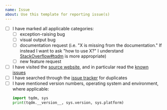 ```yaml
---
name: Issue
about: Use this template for reporting issue(s)
---
```


- [ ] I have marked all applicable categories:
    + [ ] exception-raising bug
    + [ ] visual output bug
    + [ ] documentation request (i.e. "X is missing from the documentation." If instead I want to ask "how to use X?" I understand [StackOverflow#tqdm] is more appropriate)
    + [ ] new feature request
- [ ] I have visited the [source website], and in particular
  read the [known issues]
- [ ] I have searched through the [issue tracker] for duplicates
- [ ] I have mentioned version numbers, operating system and
  environment, where applicable:
  ```python
  import tqdm, sys
  print(tqdm.__version__, sys.version, sys.platform)
  ```

[source website]: https://github.com/tqdm/tqdm/
[known issues]: https://github.com/tqdm/tqdm/#faq-and-known-issues
[issue tracker]: https://github.com/tqdm/tqdm/issues?q=
[StackOverflow#tqdm]: https://stackoverflow.com/questions/tagged/tqdm
